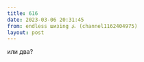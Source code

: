 ```yaml
---
title: 616
date: 2023-03-06 20:31:45
from: endless шизing ⍼ (channel1162404975)
layout: post
---
```


или два?
